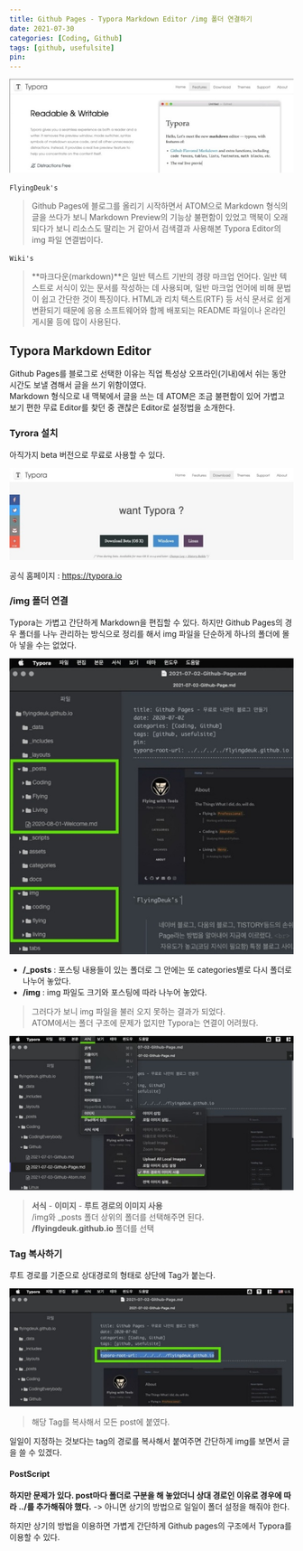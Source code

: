 ```yaml
---
title: Github Pages - Typora Markdown Editor /img 폴더 연결하기
date: 2021-07-30
categories: [Coding, Github]
tags: [github, usefulsite]
pin:
---
```


![typora](/img/coding/github/typora1.jpg)

`FlyingDeuk's`
> Github Pages에 블로그를 올리기 시작하면서 ATOM으로 Markdown 형식의 글을 쓰다가 보니 Markdown Preview의 기능상 불편함이 있었고 맥북이 오래되다가 보니 리소스도 딸리는 거 같아서 검색결과 사용해본 Typora Editor의 img 파일 연결법이다.

`Wiki's`
> **마크다운(markdown)**은 일반 텍스트 기반의 경량 마크업 언어다. 일반 텍스트로 서식이 있는 문서를 작성하는 데 사용되며, 일반 마크업 언어에 비해 문법이 쉽고 간단한 것이 특징이다. HTML과 리치 텍스트(RTF) 등 서식 문서로 쉽게 변환되기 때문에 응용 소프트웨어와 함께 배포되는 README 파일이나 온라인 게시물 등에 많이 사용된다.


## Typora Markdown Editor
Github Pages를 블로그로 선택한 이유는 직업 특성상 오프라인(기내)에서 쉬는 동안 시간도 보낼 겸해서 글을 쓰기 위함이였다. <br>
Markdown 형식으로 내 맥북에서 글을 쓰는 데 ATOM은 조금 불편함이 있어 가볍고 보기 편한 무료 Editor를 찾던 중 괜찮은 Editor로 설정법을 소개한다.

### Tyrora 설치
아직가지 beta 버전으로 무료로 사용할 수 있다.

![typora](/img/coding/github/typora1-1.jpg)

공식 홈페이지 : https://typora.io

### /img 폴더 연결
Typora는 가볍고 간단하게 Markdown을 편집할 수 있다. 하지만 Github Pages의 경우 폴더를 나누 관리하는 방식으로 정리를 해서 img 파일을 단순하게 하나의 폴더에 몰아 넣을 수는 없었다.

![typora](/img/coding/github/typora2.jpg)
- **/_posts** : 포스팅 내용들이 있는 폴더로 그 안에는 또 categories별로 다시 폴더로 나누어 놓았다. <br>
- **/img** : img 파일도 크기와 포스팅에 따라 나누어 놓았다.

>그러다가 보니 img 파일을 불러 오지 못하는 결과가 되었다. <br>
ATOM에서는 폴더 구조에 문제가 없지만 Typora는 연결이 어려웠다.


![typora](/img/coding/github/typora4.jpg)
>**서식** - **이미지** - **루트 경로의 이미지 사용** <br>
/img와 _posts 폴더 상위의 폴더를 선택해주면 된다. <br>
**/flyingdeuk.github.io** 폴더를 선택

### Tag 복사하기
루트 경로를 기준으로 상대경로의 형태로 상단에 Tag가 붙는다.

![typora](/img/coding/github/typora5.jpg)
>해당 Tag를 복사해서 모든 post에 붙였다.

일일이 지정하는 것보다는 tag의 경로를 복사해서 붙여주면 간단하게 img를 보면서 글을 쓸 수 있겠다.

#### PostScript
**하지만 문제가 있다. post마다 폴더로 구분을 해 놓았더니 상대 경로인 이유로 경우에 따라 ../를 추가해줘야 했다.** -> 아니면 상기의 방법으로 일일이 폴더 설정을 해줘야 한다. 

하지만 상기의 방법을 이용하면 가볍게 간단하게 Github pages의 구조에서 Typora를 이용할 수 있다.
